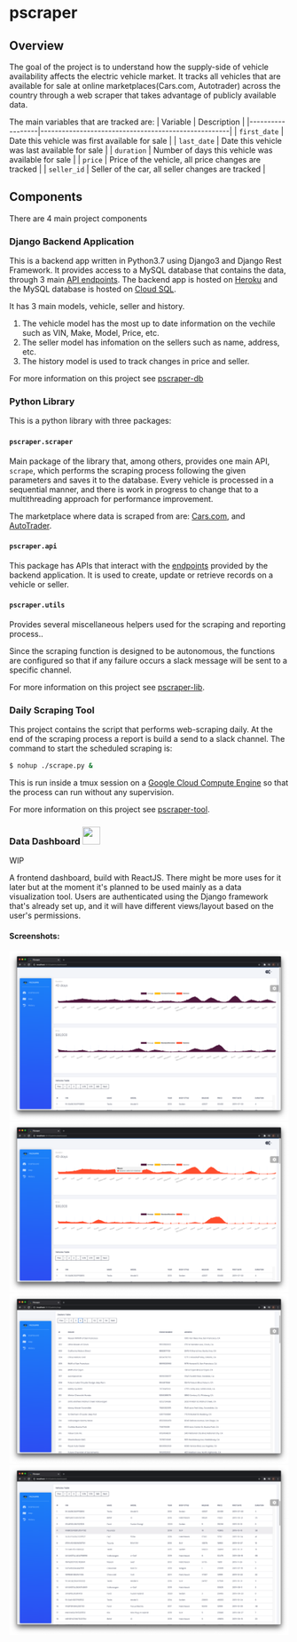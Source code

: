 # pscraper

## Overview

The goal of the project is to understand how the supply-side of vehicle availability affects the electric vehicle market. It tracks all vehicles that are available for sale at online marketplaces(Cars.com, Autotrader) across the country through a web scraper that takes advantage of publicly available data.

The main variables that are tracked are:
|  Variable        | Description                                         |
|------------------|-----------------------------------------------------|
| `first_date`     | Date this vehicle was first available for sale      |
| `last_date`      | Date this vehicle was last available for sale       |
| `duration`       | Number of days this vehicle was available for sale  |
| `price`          | Price of the vehicle, all price changes are tracked |
| `seller_id`      | Seller of the car, all seller changes are tracked   |

## Components
There are 4 main project components

### Django Backend Application
This is a backend app written in Python3.7 using Django3 and Django Rest Framework. It provides access to a MySQL database that contains the data, through 3 main [API endpoints](https://pscraper.herokuapp.com/api/v1/). The backend app is hosted on [Heroku](https://www.heroku.com/) and the MySQL database is hosted on [Cloud SQL](https://cloud.google.com/sql). 

It has 3 main models, vehicle, seller and history. 
1. The vehicle model has the most up to date information on the vechile such as VIN, Make, Model, Price, etc.
2. The seller model has infomation on the sellers such as name, address, etc.
3. The history model is used to track changes in price and seller.

For more information on this project see [pscraper-db](https://www.github.com/eneakllomollari/pscraper-db)

### Python Library
This is a python library with three packages:

#### `pscraper.scraper`
Main package of the library that, among others, provides one main API, `scrape`, which performs the scraping process following the given parameters and saves it to the database. Every vehicle is processed in a sequential manner, and there is work in progress to change that to a multithreading approach for performance improvement.

The marketplace where data is scraped from are: [Cars.com](https://www.cars.com), and [AutoTrader](https://www.autotrader.com).

#### `pscraper.api`
This package has APIs that interact with the [endpoints](https://pscraper.herokuapp.com/api/v1/) provided by the backend application. It is used to create, update or retrieve records on a vehicle or seller.

#### `pscraper.utils`
Provides several miscellaneous helpers used for the scraping and reporting process..

Since the scraping function is designed to be autonomous, the functions are configured so that if any failure occurs a slack message will be sent to a specific channel.


For more information on this project see [pscraper-lib](https://www.github.com/eneakllomollari/pscraper-lib).

### Daily Scraping Tool
This project contains the script that performs web-scraping daily. At the end of the scraping process a report is build a send to a slack channel.
The command to start the scheduled scraping is:
```bash
$ nohup ./scrape.py &
```
This is run inside a tmux session on a [Google Cloud Compute Engine](https://cloud.google.com/compute) so that the process can run without any supervision.

For more information on this project see [pscraper-tool](https://www.github.com/eneakllomollari/pscraper-tool).


### Data Dashboard <img src="https://upload.wikimedia.org/wikipedia/commons/a/a7/React-icon.svg" width="32" height="32">
WIP

A frontend dashboard, build with ReactJS. There might be more uses for it later but at the moment it's planned to be used mainly as a data visualization tool. Users are authenticated using the Django framework that's already set up, and it will have different views/layout based on the user's permissions.
#### Screenshots:
<img src="/main_average.png">
<img src="/main_variance.png">
<img src="/dealers_table.png">
<img src="/vehicle_table.png">

